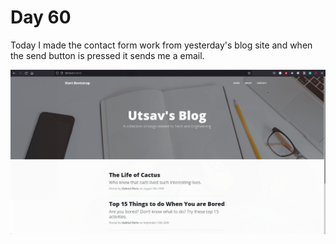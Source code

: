 Day 60
================================================================================

Today I made the contact form work from yesterday's blog site and when the send
button is pressed it sends me a email.

![GIF](Email.gif)
